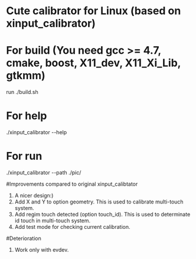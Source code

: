 # Cute calibrator for Linux (based on xinput_calibrator)

# For build (You need gcc >= 4.7, cmake, boost, X11_dev, X11_Xi_Lib, gtkmm)
run ./build.sh

# For help
./xinput_calibrator --help

# For run
./xinput_calibrator --path ./pic/

#Improvements compared to original xinput_calibtator
1. A nicer design:)
2. Add X and Y to option geometry. This is used to calibrate multi-touch system.
3. Add regim touch detected (option touch_id). This is used to determinate id touch in multi-touch system.
4. Add test mode for checking current calibration.

#Deterioration
1. Work only with evdev.